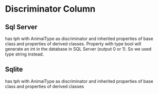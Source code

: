 # Discriminator Column
## Sql Server
has tph with AnimalType as discriminator and inherited properties of base class and properties of derived classes. Property with type bool will generate an int in the database in SQL Server (output 0 or 1). So we used type string instead.  
## Sqlite
has tph with AnimalType as discriminator and inherited properties of base class and properties of derived classes  

